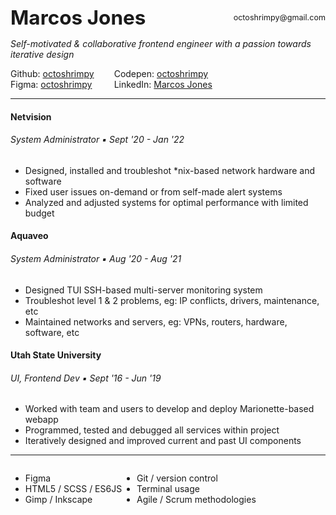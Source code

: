 <span style="display: flex; align-items: center;font-size: 2.25em;font-weight: bold;">
Marcos Jones <span style="flex: 1; display: flex; font-size: 0.4em;font-weight: initial; justify-content: flex-end;">octoshrimpy@gmail.com</span></span>

_Self-motivated & collaborative frontend engineer with a passion towards iterative design_


<div style="display: flex;">
<span style="display: flex; margin-right:2rem;flex-direction: column;"> 
    <span>Github: <a href="https://Github.com/octoshrimpy">octoshrimpy</a></span>
    <span>Figma: <a href="https://figma.com/@octoshrimpy">octoshrimpy</a></span>
</span>
<span style="display: flex;flex-direction: column;">
    <span>Codepen: <a href="https://codepen.io/octoshrimpy">octoshrimpy</a></span>
    <span>LinkedIn: <a href="https://linkedin.com/in/octoshrimpy">Marcos Jones</a></span>
</span></div>

---

<!-- ### Work History -->

#### Netvision
###### System Administrator ▪ _Sept '20 - Jan '22_
* Designed, installed and troubleshot *nix-based network hardware and software
* Fixed user issues on-demand or from self-made alert systems
* Analyzed and adjusted systems for optimal performance with limited budget


#### Aquaveo
###### System Administrator ▪ _Aug '20 - Aug '21_
* Designed TUI SSH-based multi-server monitoring system
* Troubleshot level 1 & 2 problems, eg: IP conflicts, drivers, maintenance, etc
* Maintained networks and servers, eg: VPNs, routers, hardware, software, etc

#### Utah State University
###### UI, Frontend Dev ▪ _Sept '16 - Jun '19_
* Worked with team and users to develop and deploy Marionette-based webapp
* Programmed, tested and debugged all services within project
* Iteratively designed and improved current and past UI components 

---

<!-- ### Skills & Assessments  -->


<div style="display: flex;">

* Figma
* HTML5 / SCSS / ES6JS
* Gimp / Inkscape  

<!--  -->

* Git / version control
* Terminal usage
* Agile / Scrum methodologies
</div>
